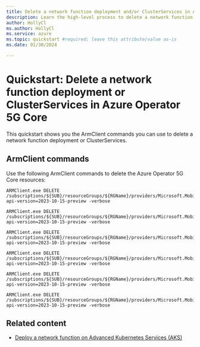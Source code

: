 ```yaml
---
title: Delete a network function deployment and/or ClusterServices in Azure Operator 5G Core
description: Learn the high-level process to delete a network function deployment and/or ClusterServices.
author: HollyCl
ms.author: HollyCl
ms.service: azure
ms.topic: quickstart #required; leave this attribute/value as-is
ms.date: 01/30/2024

---
```

# Quickstart: Delete a network function deployment or ClusterServices in Azure Operator 5G Core

This quickstart shows you the ArmClient commands you can use to delete a network function deployment or ClusterServices.

## ArmClient commands

Use the following ArmClient commands to delete the Azure Operator 5G Core resources:

```
ARMClient.exe DELETE 
/subscriptions/${SUB}/resourceGroups/${RGName}/providers/Microsoft.MobilePacketCore/amfDeployments/${ResourceName}?api-version=2023-10-15-preview -verbose
```
```
ARMClient.exe DELETE 
/subscriptions/${SUB}/resourceGroups/${RGName}/providers/Microsoft.MobilePacketCore/smfDeployments/${ResourceName}?api-version=2023-10-15-preview -verbose
```
```
ARMClient.exe DELETE 
/subscriptions/${SUB}/resourceGroups/${RGName}/providers/Microsoft.MobilePacketCore/nrfDeployments/${ResourceName}?api-version=2023-10-15-preview -verbose
```
```
ARMClient.exe DELETE 
/subscriptions/${SUB}/resourceGroups/${RGName}/providers/Microsoft.MobilePacketCore/upfDeployments/${ResourceName}?api-version=2023-10-15-preview -verbose
```
```
ARMClient.exe DELETE 
/subscriptions/${SUB}/resourceGroups/${RGName}/providers/Microsoft.MobilePacketCore/nssfDeployments/${ResourceName}?api-version=2023-10-15-preview -verbose
```
```
ARMClient.exe DELETE 
/subscriptions/${SUB}/resourceGroups/${RGName}/providers/Microsoft.MobilePacketCore/clusterServices/${ResourceName}?api-version=2023-10-15-preview -verbose
```

## Related content

- [Deploy a network function on Advanced Kubernetes Services (AKS)](quickstart-deploy-network-functions.md)